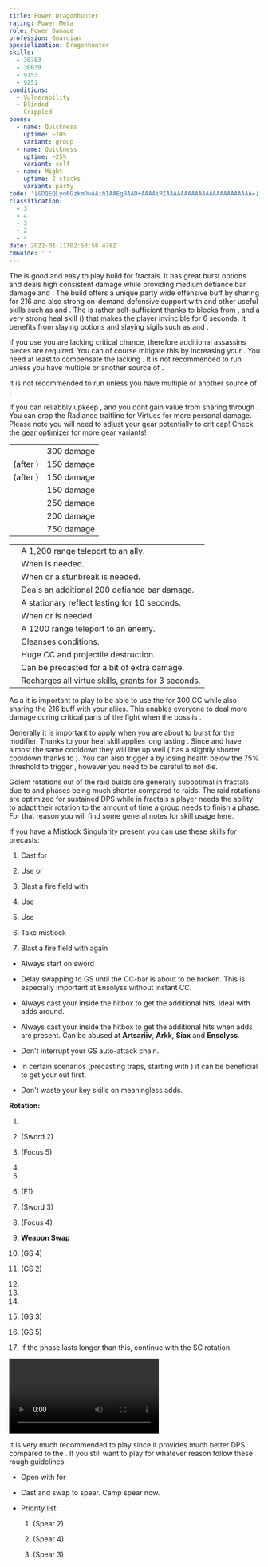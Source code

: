 ```yaml
---
title: Power Dragonhunter
rating: Power Meta
role: Power Damage
profession: Guardian
specialization: Dragonhunter
skills:
  - 30783
  - 30039
  - 9153
  - 9251
conditions:
  - Vulnerability
  - Blinded
  - Crippled
boons:
  - name: Quickness
    uptime: ~10%
    variant: group
  - name: Quickness
    uptime: ~25%
    variant: self
  - name: Might
    uptime: 2 stacks
    variant: party
code: '[&DQEQLyo6GzkmDwAAihIAAEgBAAD+AAAAiRIAAAAAAAAAAAAAAAAAAAAAAAA=]'
classification:
  - 3
  - 4
  - 3
  - 2
  - 4
date: 2022-01-11T02:53:58.478Z
cmGuide: ' '
---
```


The <Specialization name="Dragonhunter"/> is good and easy to play build for fractals. It has great burst options and deals high consistent damage while providing medium defiance bar damage and <Condition name="Vulnerability"/>.
The build offers a unique party wide offensive buff by sharing <Skill name="bane signet"/> for 216 <Attribute name="Power"/> and also strong on-demand defensive support with <Skill id="30039"/> and other useful skills such as <Skill id="9251"/> and <Skill name="standyourground"/>.
The <Specialization name="Dragonhunter" text="Power Dragonhunter"/> is rather self-sufficient thanks to blocks from <Skill name="Shieldofwrath"/>, <Skill name="shieldofcourage"/> and a very strong heal skill (<Skill name="litanyofwrath"/>) that makes the player invincible for 6 seconds.
It benefits from slaying potions and slaying sigils such as <Item id="50082"/> and <Item name="Serpent Slaying" type="Sigil"/>.

<Divider text="Equipment"/>

<CharacterWithAr>  
<Character title="162 Agony Resistance" gear={{
    "profession": "Guardian",
    "weight": "Heavy",
    "gear": [
      "Assassin",
      "Berserker",
      "Assassin",
      "Berserker",
      "Berserker",
      "Berserker",
      "Berserker",
      "Berserker",
      "Berserker",
      "Berserker",
      "Berserker",
      "Berserker",
      "Berserker",
      "Berserker"
    ],
    "attributes": {
      "Health": 11645,
      "Armor": 2514,
      "Power": 3834,
      "Precision": 2362,
      "Toughness": 1243,
      "Vitality": 1000,
      "Ferocity": 1556,
      "Condition Damage": 750,
      "Expertise": 0,
      "Concentration": 243,
      "Healing Power": 0,
      "Agony Resistance": 162,
      "Condition Duration": 0,
      "Boon Duration": 0.162,
      "Critical Chance": 0.9985714285714286,
      "Critical Damage": 2.5373333333333337,
      "Effective Power": 34271.39041097145,
      "Power DPS": 44353.539919628434,
      "Bleeding Damage": 96.3125,
      "Bleeding Stacks": 0,
      "Bleeding DPS": 0,
      "Burning Damage": 355.421875,
      "Burning Stacks": 1.92,
      "Burning DPS": 682.41,
      "Confusion Damage": 118.665625,
      "Confusion Stacks": 0,
      "Confusion DPS": 0,
      "Poison Damage": 112.84375,
      "Poison Stacks": 0,
      "Poison DPS": 0,
      "Torment Damage": 142.74375,
      "Torment Stacks": 0,
      "Torment DPS": 0,
      "Damage": 45035.94991962844,
      "Effective Health": 64733067.9933665,
      "Survivability": 32909.541430282916,
      "Effective Healing": 390,
      "Healing": 390
    },
    "runeId": 24836,
    "runeName": "Scholar",
    "infusions": [
      37131, 37131, 37131, 37131, 37131, 37131, 37131,
      37131, 37131, 37131, 37131, 37131, 37131, 37131,
      37131, 37131, 37131, 37131
    ],
    "weapons": {
      "weapon1MainType": "Sword",
      "weapon1MainSigil1": "Force",
      "weapon1OffType": "Focus",
      "weapon1OffSigil": "Impact",
      "weapon2MainType": "Greatsword",
      "weapon2MainSigil1": "Force",
      "weapon2MainSigil2": "Impact"
    },
    "consumables": {
      "foodId": 91805,
      "utilityId": 9443,
      "infusion": "Mighty +9 Agony Infusion"
    },
    "skills": {
      "heal": "Litany of Wrath",
      "utility1": "Procession of Blades",
      "utility2": "Sword of Justice",
      "utility3": "Bane Signet",
      "elite": "Dragons Maw"
    }
  }}
>

If you use <Trait name="Perfectinscriptions"/> you are lacking critical chance, therefore additional assassins pieces are required. You can of course mitigate this by increasing your <Attribute name="Agony Resistance"/>. You need at least <Attribute name="Agony Resistance" text="203 Agony Resistance"/> to compensate the lacking <Attribute name="Precision"/>. It is not recommended to run <Trait name="Righthandstrength"/> unless you have multiple <Specialization name="Guardian"/> or another source of <Boon name="Resolution"/>.

</Character>  
<Character title="203 Agony Resistance" gear={{
    "profession": "Guardian",
    "gear": [
      "Berserker",
      "Berserker",
      "Berserker",
      "Berserker",
      "Berserker",
      "Berserker",
      "Berserker",
      "Berserker",
      "Berserker",
      "Berserker",
      "Berserker",
      "Berserker",
      "Berserker",
      "Berserker"
    ],
    "attributes": {
      "Health": 11645,
      "Armor": 2575,
      "Power": 3892,
      "Precision": 2365,
      "Toughness": 1304,
      "Vitality": 1000,
      "Ferocity": 1556,
      "Condition Damage": 750,
      "Expertise": 0,
      "Concentration": 304,
      "Healing Power": 0,
      "Agony Resistance": 203,
      "Condition Duration": 0,
      "Boon Duration": 0.20266666666666666,
      "Critical Chance": 1,
      "Critical Damage": 2.5373333333333337,
      "Effective Power": 34819.979738675305,
      "Power DPS": 45063.51632718048,
      "Bleeding Damage": 96.3125,
      "Bleeding Stacks": 0,
      "Bleeding DPS": 0,
      "Burning Damage": 355.421875,
      "Burning Stacks": 1.92,
      "Burning DPS": 682.41,
      "Confusion Damage": 118.665625,
      "Confusion Stacks": 0,
      "Confusion DPS": 0,
      "Poison Damage": 112.84375,
      "Poison Stacks": 0,
      "Poison DPS": 0,
      "Torment Damage": 142.74375,
      "Torment Stacks": 0,
      "Torment DPS": 0,
      "Damage": 45745.92632718048,
      "Effective Health": 66303758.98286346,
      "Survivability": 33708.06252306226,
      "Effective Healing": 390,
      "Healing": 390
    },
    "infusions": [
      37131, 37131, 37131, 37131, 37131, 37131, 37131,
      37131, 37131, 37131, 37131, 37131, 37131, 37131,
      37131, 37131, 37131, 37131
    ],
    "weight": "Heavy",
    "runeId": 24836,
    "runeName": "Scholar",
    "weapons": {
      "weapon1MainType": "Sword",
      "weapon1MainSigil1Id": 24615,
      "weapon1OffType": "Focus",
      "weapon1OffSigilId": 24868,
      "weapon2MainType": "Greatsword",
      "weapon2MainSigil1Id": 24615,
      "weapon2MainSigil2Id": 24868
    },
    "consumables": {
      "foodId": 91805,
      "utilityId": 9443,
      "infusion": "Mighty +9 Agony Infusion"
    },
    "skills": {
      "heal": "Litany of Wrath",
      "utility1": "Procession of Blades",
      "utility2": "Sword of Justice",
      "utility3": "Bane Signet",
      "elite": "Dragons Maw"
    }
  }}
>

It is not recommended to run <Trait name="Righthandstrength"/> unless you have multiple <Specialization name="Guardian"/> or another source of <Boon name="Resolution"/>.

</Character>  
</CharacterWithAr>

<Divider text="Build"/>

<Grid>
<GridItem sm="7">
<Traits traits1Id="16" traits1="Radiance" traits1SelectedIds="574,565,579" traits2Id="42" traits2="Zeal" traits2SelectedIds="634,653,2017" traits3Id="27" traits3="Dragonhunter" traits3SelectedIds="1898,1835,1955"/>

<Card title="Virtues">

If you can reliabbly upkeep <Boon name="Aegis"/>, and you dont gain value from sharing <Skill name="Bane Signet"/> through <Trait name="Perfect Inscriptions"/>. You can drop the Radiance traitline for Virtues for more personal damage. Please note you will need to adjust your gear potentially to crit cap! Check the [gear optimizer](https://discretize.github.io/discretize-gear-optimizer) for more gear variants!

<Traits unembossed traits1="Virtues" traits1Selected="Unscathed Contender,Inspiring Virtue,Permeating Wrath"/>

</Card>
  
<Card title="CC skills">

|                                                 |            |
| ----------------------------------------------- | ---------- |
| <Skill id="9093"/>                              | 300 damage |
| <Skill id="9226"/> (after <Skill id="9147"/>)   | 150 damage |
| <Skill id="33134"/> (after <Skill id="29887"/>) | 150 damage |
| <Skill id="30273"/>                             | 150 damage |
| <Skill name="chainsoflight"/>                   | 250 damage |
| <Skill name="hammerofwisdom"/>                  | 200 damage |
| <Skill name="sanctuary"/>                       | 750 damage |

</Card>
</GridItem>

<GridItem sm="5">
<Card title="Situational Skills">

|                                                        |                                                                                     |
| ------------------------------------------------------ | ----------------------------------------------------------------------------------- |
| <Skill id="9246" size="big" disableText/>              | A 1,200 range teleport to an ally.                                                  |
| <Skill name="Hallowed Ground" size="big" disableText/> | When <Boon name="Stability"/> is needed.                                            |
| <Skill id="9153" size="big" disableText/>              | When <Boon name="Stability"/> or a stunbreak is needed.                             |
| <Skill id="9125" size="big" disableText/>              | Deals an additional 200 defiance bar damage.                                        |
| <Skill id="9251" size="big" disableText/>              | A stationary reflect lasting for 10 seconds.                                        |
| <Skill name="feelmywrath" size="big" disableText/>     | When <Boon name="Quickness"/> or <Boon name="Fury"/> is needed.                     |
| <Skill id="9247" size="big" disableText/>              | A 1200 range teleport to an enemy.                                                  |
| <Skill name="Purging flames" size="big" disableText/>  | Cleanses conditions.                                                                |
| <Skill name="Sanctuary" size="big" disableText/>       | Huge CC and projectile destruction.                                                 |
| <Skill name="testoffaith" size="big" disableText/>     | Can be precasted for a bit of extra damage.                                         |
| <Skill name="renewed focus" size="big" disableText/>   | Recharges all virtue skills, grants <Effect name="Invulnerability"/> for 3 seconds. |

</Card>
</GridItem>
</Grid>

<Divider text="Details"/>

As a <Specialization name="Dragonhunter" text="Power Dragonhunter"/> it is important to play <Trait name="perfectinscriptions"/> to be able to use the <Skill name="Banesignet"/> for 300 CC while also sharing the 216 <Attribute name="Power"/> buff with your allies. This enables everyone to deal more damage during critical parts of the fight when the boss is <Effect name="exposed"/>.

Generally it is important to apply <Boon name="Resolution"/> when you are about to burst for the <Trait name="retribution"/> modifier. Thanks to <Trait name="healersresolution"/> your heal skill applies long lasting <Trait name="retribution"/>. Since <Skill name="litanyofwrath"/> and <Skill name="processionofblades"/> have almost the same cooldown they will line up well (<Skill name="processionofblades"/> has a slightly shorter cooldown thanks to <Trait name="piercinglight"/>). You can also trigger a <Skill id="13677"/> by losing health below the 75% threshold to trigger <Trait id="648"/>, however you need to be careful to not die.

<Divider text="Rotation / Skill Usage"/>

<Grid>
<GridItem xs="12" sm="6">
<Card title="Information">

Golem rotations out of the raid builds are generally suboptimal in fractals due to <Effect name="Exposed"/> and phases being much shorter compared to raids. The raid rotations are optimized for sustained DPS while in fractals a player needs the ability to adapt their rotation to the amount of time a group needs to finish a phase.\
For that reason you will find some general notes for skill usage here.
</Card>

<Card title="Precasting">

If you have a Mistlock Singularity present you can use these skills for precasts:

1.  Cast <Skill name="litany of wrath"/> for <Boon name="Resolution"/>

2.  Use <Skill name="Save yourselves"/> or <Skill name="hallowedground"/>

3.  Blast a fire field with <Skill name="Holy Strike"/>

4.  Use <Skill name="Feelmywrath"/>

5.  Use <Skill name="banesignet"/>

6.  Take mistlock

7.  Blast a fire field with <Skill name="Holy Strike"/> again

</Card>
</GridItem>

<GridItem xs="12" sm="6">
<Card title="Notes on skill usage:">

- Always start on sword

- Delay swapping to GS until the CC-bar is about to be broken. This is especially important at Ensolyss without instant CC.

- Always cast your <Skill name="whirlingwrath"/> inside the hitbox to get the additional hits. Ideal with adds around.

- Always cast your <Skill name="bindingblade"/> inside the hitbox to get the additional hits when adds are present. Can be abused at **Artsariiv**, **Arkk**, **Siax** and **Ensolyss**.

- Don't interrupt your GS auto-attack chain.

- In certain scenarios (precasting traps, starting with <Skill name="onewolfpack"/>) it can be beneficial to get your <Skill name="spearofjustice"/> out first.

- Don't waste your key skills on meaningless adds.

</Card>
</GridItem>

<GridItem xs="12" sm="6">
<Card title="Golem Rotation">

**Rotation:**

1.  <Skill name="banesignet" profession="guardian"/>

2.  <Skill name="Symbol of Blades" profession="guardian"/> (Sword 2)

3.  <Skill name="Shield of Wrath" profession="guardian"/> (Focus 5)

4.  <Skill name="Sword of Justice" profession="guardian"/>

5.  <Skill name="Procession of Blades " profession="guardian"/>

6.  <Skill name="spearofjustice" profession="guardian"/> (F1)

7.  <Skill name="Zealotsdefense" profession="guardian"/> (Sword 3)

8.  <Skill name="Ray of Judgment" profession="guardian"/> (Focus 4)

9.  **Weapon Swap**

10. <Skill name="Symbol of Resolution" profession="guardian"/> (GS 4)

11. <Skill name="Whirling Wrath" profession="guardian"/> (GS 2)

12. <Skill name="Sword of Justice" profession="guardian"/>

13. <Skill name="Dragons Maw" profession="guardian"/>

14. <Skill name="Sword of Justice" profession="guardian"/>

15. <Skill name="Leap of Faith" profession="guardian"/> (GS 3)

16. <Skill name="Binding Blade" profession="guardian"/> (GS 5)

17. If the phase lasts longer than this, continue with the SC rotation.

</Card>
</GridItem>

<GridItem xs="12" sm="6">
<Card title="Golem Rotation">

<Video youtube="C98JaabU6_c" caption="by Shetsa [SC]"/>
</Card>
</GridItem>
</Grid>

<Divider text="Underwater combat"/>

It is very much recommended to play <BuildLink build="Condi Firebrand" specialization="Firebrand"/> since it provides much better DPS compared to the <Specialization text="Power Dragonhunter" name="Dragonhunter"/>. If you still want to play <Specialization text="Power Dragonhunter" name="Dragonhunter"/> for whatever reason follow these rough guidelines.

- Open with <Skill name="refraction"/> for <Boon name="resolution"/>

- Cast <Skill name="purify"/> and swap to spear. Camp spear now.

- Priority list:

  1.  <Skill name="Zealots flurry"/> (Spear 2)

  2.  <Skill name="Symbol of spears"/> (Spear 4)

  3.  <Skill name="brilliance"/> (Spear 3)
